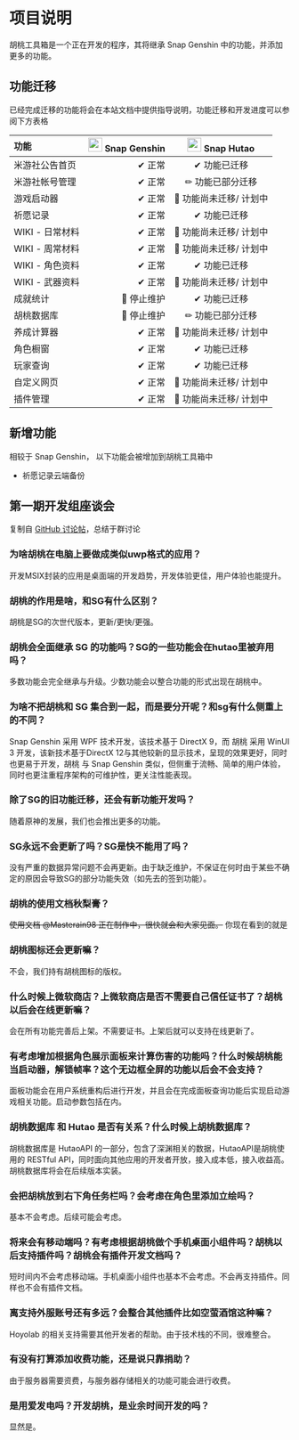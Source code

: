 # 项目说明

胡桃工具箱是一个正在开发的程序，其将继承 Snap Genshin 中的功能，并添加更多的功能。

## 功能迁移

已经完成迁移的功能将会在本站文档中提供指导说明，功能迁移和开发进度可以参阅下方表格

| 功能          | <img src="https://www.snapgenshin.com/logo/SGLogo.png" width="25" height="25"> Snap Genshin | <img src="https://d.hut.ao/d/images/HeroImageLogo.png" width="25" height="25"> Snap Hutao |
|:------------|--------------------------------------------------------------------------------------------:|:-----------------------------------------------------------------------------------------:|
| 米游社公告首页     |                                                                                        ✔ 正常 |                                          ✔ 功能已迁移                                          |
| 米游社帐号管理     |                                                                                        ✔ 正常 |                                         ✏ 功能已部分迁移                                         |
| 游戏启动器       |                                                                                        ✔ 正常 |                                      🚫 功能尚未迁移/ 计划中                                       |
| 祈愿记录        |                                                                                        ✔ 正常 |                                          ✔ 功能已迁移                                          |
| WIKI - 日常材料 |                                                                                        ✔ 正常 |                                      🚫 功能尚未迁移/ 计划中                                       |
| WIKI - 周常材料 |                                                                                        ✔ 正常 |                                      🚫 功能尚未迁移/ 计划中                                       |
| WIKI - 角色资料 |                                                                                        ✔ 正常 |                                          ✔ 功能已迁移                                          |
| WIKI - 武器资料 |                                                                                        ✔ 正常 |                                      🚫 功能尚未迁移/ 计划中                                       |
| 成就统计        |                                                                                     🚫 停止维护 |                                          ✔ 功能已迁移                                          |
| 胡桃数据库       |                                                                                     🚫 停止维护 |                                         ✏ 功能已部分迁移                                         |
| 养成计算器       |                                                                                        ✔ 正常 |                                      🚫 功能尚未迁移/ 计划中                                       |
| 角色橱窗        |                                                                                        ✔ 正常 |                                          ✔ 功能已迁移                                          |
| 玩家查询        |                                                                                        ✔ 正常 |                                          ✔ 功能已迁移                                          |
| 自定义网页       |                                                                                        ✔ 正常 |                                      🚫 功能尚未迁移/ 计划中                                       |
| 插件管理        |                                                                                        ✔ 正常 |                                      🚫 功能尚未迁移/ 计划中                                       |

## 新增功能

相较于 Snap Genshin， 以下功能会被增加到胡桃工具箱中
- 祈愿记录云端备份

## 第一期开发组座谈会
复制自 [GitHub 讨论帖](https://github.com/DGP-Studio/Snap.Hutao/discussions/46)，总结于群讨论

### 为啥胡桃在电脑上要做成类似uwp格式的应用？
开发MSIX封装的应用是桌面端的开发趋势，开发体验更佳，用户体验也能提升。

### 胡桃的作用是啥，和SG有什么区别？
胡桃是SG的次世代版本，更新/更快/更强。

### 胡桃会全面继承 SG 的功能吗？SG的一些功能会在hutao里被弃用吗？
多数功能会完全继承与升级。少数功能会以整合功能的形式出现在胡桃中。

### 为啥不把胡桃和 SG 集合到一起，而是要分开呢？和sg有什么侧重上的不同？
Snap Genshin 采用 WPF 技术开发，该技术基于 DirectX 9，而 胡桃 采用 WinUI 3 开发，该新技术基于DirectX 12与其他较新的显示技术，呈现的效果更好，同时也更易于开发，胡桃 与 Snap Genshin 类似，但侧重于流畅、简单的用户体验，同时也更注重程序架构的可维护性，更关注性能表现。

### 除了SG的旧功能迁移，还会有新功能开发吗？
随着原神的发展，我们也会推出更多的功能。

### SG永远不会更新了吗？SG是快不能用了吗？
没有严重的数据异常问题不会再更新。由于缺乏维护，不保证在何时由于某些不确定的原因会导致SG的部分功能失效（如先去的签到功能）。

### 胡桃的使用文档秋梨膏？
~~使用文档 @Masterain98 正在制作中，很快就会和大家见面。~~ 你现在看到的就是

### 胡桃图标还会更新嘛？
不会，我们持有胡桃图标的版权。

### 什么时候上微软商店？上微软商店是否不需要自己信任证书了？胡桃以后会在线更新嘛？
会在所有功能完善后上架。不需要证书。上架后就可以支持在线更新了。

### 有考虑增加根据角色展示面板来计算伤害的功能吗？什么时候胡桃能当启动器，解锁帧率？这个无边框全屏的功能以后会不会支持？
面板功能会在用户系统重构后进行开发，并且会在完成面板查询功能后实现启动游戏相关功能。启动参数包括在内。

### 胡桃数据库 和 Hutao 是否有关系？什么时候上胡桃数据库？
胡桃数据库是 HutaoAPI 的一部分，包含了深渊相关的数据，HutaoAPI是胡桃使用的 RESTful API，同时面向其他应用的开发者开放，接入成本低，接入收益高。胡桃数据库将会在后续版本实装。

### 会把胡桃放到右下角任务栏吗？会考虑在角色里添加立绘吗？
基本不会考虑。后续可能会考虑。

### 将来会有移动端吗？有考虑根据胡桃做个手机桌面小组件吗？胡桃以后支持插件吗？胡桃会有插件开发文档吗？
短时间内不会考虑移动端。手机桌面小组件也基本不会考虑。不会再支持插件。同样也不会有插件文档。

### 离支持外服账号还有多远？会整合其他插件比如空萤酒馆这种嘛？
Hoyolab 的相关支持需要其他开发者的帮助。由于技术栈的不同，很难整合。

### 有没有打算添加收费功能，还是说只靠捐助？
由于服务器需要资费，与服务器存储相关的功能可能会进行收费。

### 是用爱发电吗？开发胡桃，是业余时间开发的吗？
显然是。